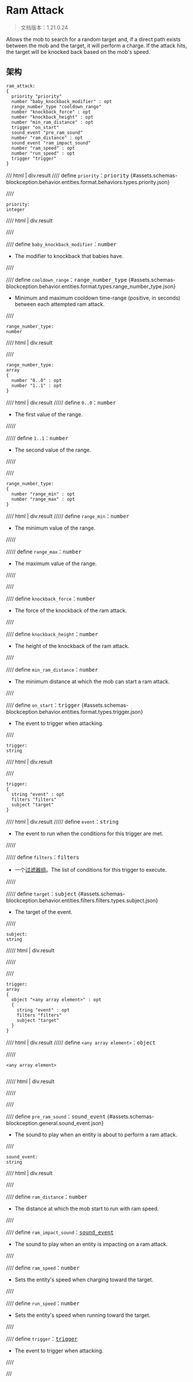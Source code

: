# Ram Attack

> 文档版本：1.21.0.24

Allows the mob to search for a random target and, if a direct path exists between the mob and the target, it will perform a charge. If the attack hits, the target will be knocked back based on the mob's speed.

## 架构

```mcschema
ram_attack:
{
  priority "priority"
  number "baby_knockback_modifier" : opt
  range_number_type "cooldown_range"
  number "knockback_force" : opt
  number "knockback_height" : opt
  number "min_ram_distance" : opt
  trigger "on_start"
  sound_event "pre_ram_sound"
  number "ram_distance" : opt
  sound_event "ram_impact_sound"
  number "ram_speed" : opt
  number "run_speed" : opt
  trigger "trigger"
}

```

/// html | div.result
//// define
`priority`：<samp>priority</samp> {#assets.schemas-blockception.behavior.entities.format.behaviors.types.priority.json}


////

```mcschema
priority:
integer

```

//// html | div.result

////



//// define
`baby_knockback_modifier`：<samp>number</samp>

- The modifier to knockback that babies have.


////


//// define
`cooldown_range`：<samp>range_number_type</samp> {#assets.schemas-blockception.behavior.entities.format.types.range_number_type.json}

- Minimum and maximum cooldown time-range (positive, in seconds) between each attempted ram attack.


////

```mcschema
range_number_type:
number

```

//// html | div.result

////


```mcschema
range_number_type:
array
{
  number "0..0" : opt
  number "1..1" : opt
}

```

//// html | div.result
///// define
`0..0`：<samp>number</samp>

- The first value of the range.


/////


///// define
`1..1`：<samp>number</samp>

- The second value of the range.


/////


////


```mcschema
range_number_type:
{
  number "range_min" : opt
  number "range_max" : opt
}

```

//// html | div.result
///// define
`range_min`：<samp>number</samp>

- The minimum value of the range.


/////


///// define
`range_max`：<samp>number</samp>

- The maximum value of the range.


/////


////




//// define
`knockback_force`：<samp>number</samp>

- The force of the knockback of the ram attack.


////


//// define
`knockback_height`：<samp>number</samp>

- The height of the knockback of the ram attack.


////


//// define
`min_ram_distance`：<samp>number</samp>

- The minimum distance at which the mob can start a ram attack.


////


//// define
`on_start`：<samp>trigger</samp> {#assets.schemas-blockception.behavior.entities.format.types.trigger.json}

- The event to trigger when attacking.


////

```mcschema
trigger:
string

```

//// html | div.result

////


```mcschema
trigger:
{
  string "event" : opt
  filters "filters"
  subject "target"
}

```

//// html | div.result
///// define
`event`：<samp>string</samp>

- The event to run when the conditions for this trigger are met.


/////


///// define
`filters`：<samp>filters</samp>

- 一个[过滤器组](../filter.md)。The list of conditions for this trigger to execute.


/////


///// define
`target`：<samp>subject</samp> {#assets.schemas-blockception.behavior.entities.filters.filters.types.subject.json}

- The target of the event.


/////

```mcschema
subject:
string

```

///// html | div.result

/////



////


```mcschema
trigger:
array
{
  object "<any array element>" : opt
  {
    string "event" : opt
    filters "filters"
    subject "target"
  }
}

```

//// html | div.result
///// define
`<any array element>`：<samp>object</samp>


/////

<div class="language-text highlight"><span class="filename"><code>&lt;any array element&gt;</code></span><pre id="__code_1"><span></span></pre></div>

///// html | div.result

/////


////




//// define
`pre_ram_sound`：<samp>sound_event</samp> {#assets.schemas-blockception.general.sound_event.json}

- The sound to play when an entity is about to perform a ram attack.


////

```mcschema
sound_event:
string

```

//// html | div.result

////



//// define
`ram_distance`：<samp>number</samp>

- The distance at which the mob start to run with ram speed.


////


//// define
`ram_impact_sound`：<samp>[sound_event](#assets.schemas-blockception.general.sound_event.json)</samp>

- The sound to play when an entity is impacting on a ram attack.


////


//// define
`ram_speed`：<samp>number</samp>

- Sets the entity's speed when charging toward the target.


////


//// define
`run_speed`：<samp>number</samp>

- Sets the entity's speed when running toward the target.


////


//// define
`trigger`：<samp>[trigger](#assets.schemas-blockception.behavior.entities.format.types.trigger.json)</samp>

- The event to trigger when attacking.


////


///

